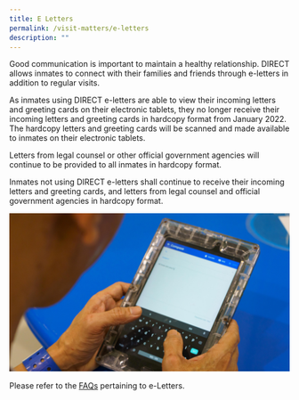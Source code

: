 ```yaml
---
title: E Letters
permalink: /visit-matters/e-letters
description: ""
---
```

Good communication is important to maintain a healthy relationship. DIRECT allows inmates to connect with their families and friends through e-letters in addition to regular visits.

As inmates using DIRECT e-letters are able to view their incoming letters and greeting cards on their electronic tablets, they no longer receive their incoming letters and greeting cards in hardcopy format from January 2022. The hardcopy letters and greeting cards will be scanned and made available to inmates on their electronic tablets. 

Letters from legal counsel or other official government agencies will continue to be provided to all inmates in hardcopy format.

Inmates not using DIRECT e-letters shall continue to receive their incoming letters and greeting cards, and letters from legal counsel and official government agencies in hardcopy format.

![](/images/Visit%20Matters/2022-PrisonTech-DIRECT-2.jpg)

Please refer to the [FAQs](https://www.sps.gov.sg/faq) pertaining to e-Letters.